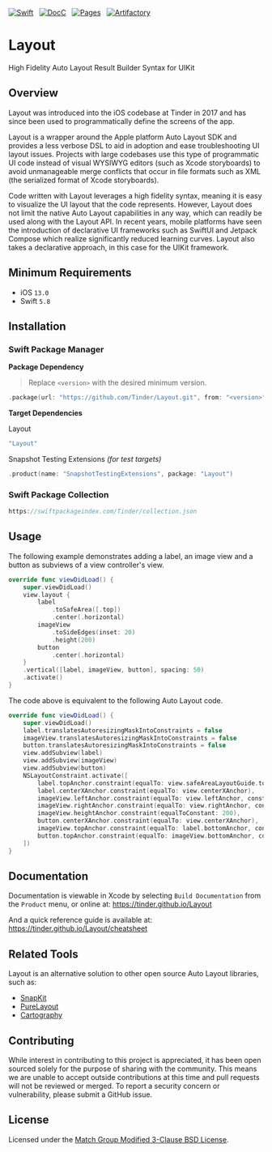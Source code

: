 [![Swift](https://github.com/Tinder/Layout/actions/workflows/swift.yml/badge.svg?event=push)](https://github.com/Tinder/Layout/actions/workflows/swift.yml)
&nbsp;
[![DocC](https://github.com/Tinder/Layout/actions/workflows/docc.yml/badge.svg?event=push)](https://github.com/Tinder/Layout/actions/workflows/docc.yml)
&nbsp;
[![Pages](https://github.com/Tinder/Layout/actions/workflows/pages.yml/badge.svg?event=push)](https://github.com/Tinder/Layout/actions/workflows/pages.yml)
&nbsp;
[![Artifactory](https://github.com/Tinder/Layout/actions/workflows/artifactory.yml/badge.svg?event=push)](https://github.com/Tinder/Layout/actions/workflows/artifactory.yml)

# Layout

High Fidelity Auto Layout Result Builder Syntax for UIKit

## Overview

Layout was introduced into the iOS codebase at Tinder in 2017 and has since been used to programmatically define the screens of the app.

Layout is a wrapper around the Apple platform Auto Layout SDK and provides a less verbose DSL to aid in adoption and ease troubleshooting UI layout issues. Projects with large codebases use this type of programmatic UI code instead of visual WYSIWYG editors (such as Xcode storyboards) to avoid unmanageable merge conflicts that occur in file formats such as XML (the serialized format of Xcode storyboards).

Code written with Layout leverages a high fidelity syntax, meaning it is easy to visualize the UI layout that the code represents. However, Layout does not limit the native Auto Layout capabilities in any way, which can readily be used along with the Layout API. In recent years, mobile platforms have seen the introduction of declarative UI frameworks such as SwiftUI and Jetpack Compose which realize significantly reduced learning curves. Layout also takes a declarative approach, in this case for the UIKit framework.

## Minimum Requirements

- iOS `13.0`
- Swift `5.8`

## Installation

### Swift Package Manager

**Package Dependency**

> Replace `<version>` with the desired minimum version.

```swift
.package(url: "https://github.com/Tinder/Layout.git", from: "<version>")
```

**Target Dependencies**

Layout

```swift
"Layout"
```

Snapshot Testing Extensions _(for test targets)_

```swift
.product(name: "SnapshotTestingExtensions", package: "Layout")
```

### Swift Package Collection

```swift
https://swiftpackageindex.com/Tinder/collection.json
```

## Usage

The following example demonstrates adding a label, an image view and a button as subviews of a view controller's view.

```swift
override func viewDidLoad() {
    super.viewDidLoad()
    view.layout {
        label
            .toSafeArea([.top])
            .center(.horizontal)
        imageView
            .toSideEdges(inset: 20)
            .height(200)
        button
            .center(.horizontal)
    }
    .vertical([label, imageView, button], spacing: 50)
    .activate()
}
```

The code above is equivalent to the following Auto Layout code.

```swift
override func viewDidLoad() {
    super.viewDidLoad()
    label.translatesAutoresizingMaskIntoConstraints = false
    imageView.translatesAutoresizingMaskIntoConstraints = false
    button.translatesAutoresizingMaskIntoConstraints = false
    view.addSubview(label)
    view.addSubview(imageView)
    view.addSubview(button)
    NSLayoutConstraint.activate([
        label.topAnchor.constraint(equalTo: view.safeAreaLayoutGuide.topAnchor),
        label.centerXAnchor.constraint(equalTo: view.centerXAnchor),
        imageView.leftAnchor.constraint(equalTo: view.leftAnchor, constant: 20),
        imageView.rightAnchor.constraint(equalTo: view.rightAnchor, constant: -20),
        imageView.heightAnchor.constraint(equalToConstant: 200),
        button.centerXAnchor.constraint(equalTo: view.centerXAnchor),
        imageView.topAnchor.constraint(equalTo: label.bottomAnchor, constant: 50),
        button.topAnchor.constraint(equalTo: imageView.bottomAnchor, constant: 50)
    ])
}
```

## Documentation

Documentation is viewable in Xcode by selecting `Build Documentation` from the `Product` menu, or online at: https://tinder.github.io/Layout

And a quick reference guide is available at: https://tinder.github.io/Layout/cheatsheet

## Related Tools

Layout is an alternative solution to other open source Auto Layout libraries, such as:

- [SnapKit](https://github.com/SnapKit/SnapKit)
- [PureLayout](https://github.com/PureLayout/PureLayout)
- [Cartography](https://github.com/robb/Cartography)

## Contributing

While interest in contributing to this project is appreciated, it has been open 
sourced solely for the purpose of sharing with the community. This means we are 
unable to accept outside contributions at this time and pull requests will not 
be reviewed or merged. To report a security concern or vulnerability, please 
submit a GitHub issue.

## License

Licensed under the [Match Group Modified 3-Clause BSD License](
https://github.com/Tinder/Layout/blob/main/LICENSE
).

